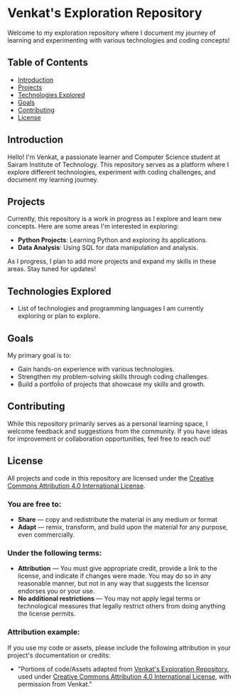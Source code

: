 # Venkat's Exploration Repository

Welcome to my exploration repository where I document my journey of learning and experimenting with various technologies and coding concepts!

## Table of Contents
- [Introduction](#introduction)
- [Projects](#projects)
- [Technologies Explored](#technologies-explored)
- [Goals](#goals)
- [Contributing](#contributing)
- [License](#license)

## Introduction

Hello! I'm Venkat, a passionate learner and Computer Science student at Sairam Institute of Technology. This repository serves as a platform where I explore different technologies, experiment with coding challenges, and document my learning journey.

## Projects

Currently, this repository is a work in progress as I explore and learn new concepts. Here are some areas I'm interested in exploring:
- **Python Projects**: Learning Python and exploring its applications.
- **Data Analysis**: Using SQL for data manipulation and analysis.

As I progress, I plan to add more projects and expand my skills in these areas. Stay tuned for updates!

## Technologies Explored

- List of technologies and programming languages I am currently exploring or plan to explore.

## Goals

My primary goal is to:
- Gain hands-on experience with various technologies.
- Strengthen my problem-solving skills through coding challenges.
- Build a portfolio of projects that showcase my skills and growth.

## Contributing

While this repository primarily serves as a personal learning space, I welcome feedback and suggestions from the community. If you have ideas for improvement or collaboration opportunities, feel free to reach out!

## License

All projects and code in this repository are licensed under the [Creative Commons Attribution 4.0 International License](https://creativecommons.org/licenses/by/4.0/).

### You are free to:

- **Share** — copy and redistribute the material in any medium or format
- **Adapt** — remix, transform, and build upon the material for any purpose, even commercially.

### Under the following terms:

- **Attribution** — You must give appropriate credit, provide a link to the license, and indicate if changes were made. You may do so in any reasonable manner, but not in any way that suggests the licensor endorses you or your use.
- **No additional restrictions** — You may not apply legal terms or technological measures that legally restrict others from doing anything the license permits.

### Attribution example:

If you use my code or assets, please include the following attribution in your project's documentation or credits:
- "Portions of code/Assets adapted from [Venkat's Exploration Repository](https://github.com/yourusername/your-repo), used under [Creative Commons Attribution 4.0 International License](https://creativecommons.org/licenses/by/4.0/), with permission from Venkat."

